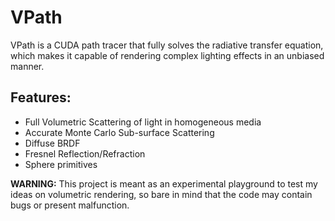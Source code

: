 VPath
=====
VPath is a CUDA path tracer that fully solves the radiative transfer equation, which makes it capable of rendering complex lighting effects in an unbiased manner. 

Features:
---------
  
- Full Volumetric Scattering of light in homogeneous media
- Accurate Monte Carlo Sub-surface Scattering
- Diffuse BRDF
- Fresnel Reflection/Refraction
- Sphere primitives

<b>WARNING:</b> This project is meant as an experimental playground to test my ideas on volumetric rendering, so bare in mind that the code may contain bugs or present malfunction.
